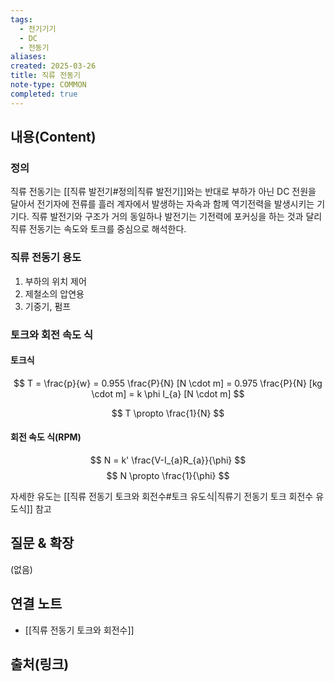 ```yaml
---
tags:
  - 전기기기
  - DC
  - 전동기
aliases: 
created: 2025-03-26
title: 직류 전동기
note-type: COMMON
completed: true
---
```


## 내용(Content)

### 정의

직류 전동기는 [[직류 발전기#정의|직류 발전기]]와는 반대로 부하가 아닌 DC 전원을 달아서 전기자에 전류를 흘러 계자에서 발생하는 자속과 함께 역기전력을 발생시키는 기기다. 직류 발전기와 구조가 거의 동일하나 발전기는 기전력에 포커싱을 하는 것과 달리 직류 전동기는 속도와 토크를 중심으로 해석한다.

### 직류 전동기 용도

1. 부하의 위치 제어
2. 제철소의 압연용
3. 기중기, 펌프 

### 토크와 회전 속도 식

#### 토크식
$$
T = \frac{p}{w} = 0.955 \frac{P}{N} [N \cdot m] = 0.975 \frac{P}{N} [kg \cdot m] = k \phi I_{a} [N \cdot m]
$$

$$
T \propto \frac{1}{N}
$$


#### 회전 속도 식(RPM)
$$
N = k' \frac{V-I_{a}R_{a}}{\phi}
$$
$$
N \propto \frac{1}{\phi}
$$

자세한 유도는 [[직류 전동기 토크와 회전수#토크 유도식|직류기 전동기 토크 회전수 유도식]] 참고

## 질문 & 확장

(없음)

## 연결 노트

- [[직류 전동기 토크와 회전수]]

## 출처(링크)

